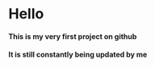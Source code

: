 # Hello
#### This is my very first project on  github
#### It is still constantly being updated by me